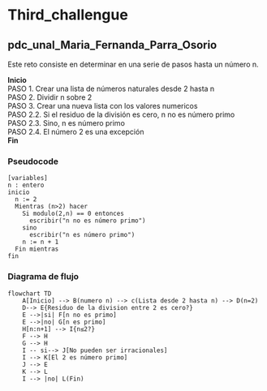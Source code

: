 # Third_challengue
## pdc_unal_Maria_Fernanda_Parra_Osorio
Este reto consiste en determinar en una serie de pasos hasta un número n.
<tr style="text-align: left; vertical-align: middle;" bgcolor="#">
		<th>
			<p align="left"><b>Inicio</b><br>
			PASO 1. Crear una lista de números naturales desde 2 hasta n <br>
			PASO 2. Dividir n sobre 2 <br>
			PASO 3. Crear una nueva lista con los valores numericos <br>
				PASO 2.2. Si el residuo de la división es cero, n no es número primo <br>
				PASO 2.3. Sino, n es número primo <br>
                                PASO 2.4. El número 2 es una excepción <br>
			<b>Fin</b><br></p>
		</th>
	</tr>
 
### Pseudocode
```pseudocode
[variables]
n : entero
inicio
  n := 2
  Mientras (n>2) hacer
    Si modulo(2,n) == 0 entonces
      escribir("n no es número primo")
    sino
      escribir("n es número primo")
    n := n + 1
  Fin mientras
fin
```

### Diagrama de flujo
```mermaid
flowchart TD
    A[Inicio] --> B(numero n) --> c(Lista desde 2 hasta n) --> D(n=2)
    D--> E{Residuo de la division entre 2 es cero?}
    E -->|si| F[n no es primo]
    E -->|no| G[n es primo]
    H[n:n+1] --> I{n≤2?}
    F --> H
    G --> H
    I -- si--> J[No pueden ser irracionales]
    I --> K[El 2 es número primo]
    J --> E
    K --> L
    I --> |no| L(Fin)

